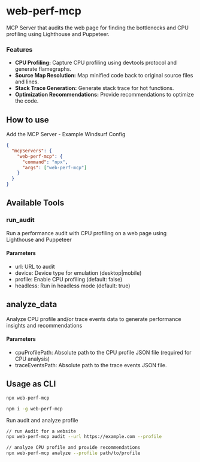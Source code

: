 # web-perf-mcp

MCP Server that audits the web page for finding the bottlenecks and CPU profiling using Lighthouse and Puppeteer.

### Features

- **CPU Profiling:** Capture CPU profiling using devtools protocol and generate flamegraphs.
- **Source Map Resolution:** Map minified code back to original source files and lines.
- **Stack Trace Generation:** Generate stack trace for hot functions.
- **Optimization Recommendations:** Provide recommendations to optimize the code.

## How to use

Add the MCP Server - Example Windsurf Config

```json
{
  "mcpServers": {
    "web-perf-mcp": {
      "command": "npx",
      "args": ["web-perf-mcp"]
    }
  }
}
```

## Available Tools

### run_audit

Run a performance audit with CPU profiling on a web page using Lighthouse and Puppeteer

#### Parameters

- url: URL to audit
- device: Device type for emulation (desktop|mobile)
- profile: Enable CPU profiling (default: false)
- headless: Run in headless mode (default: true)

## analyze_data

Analyze CPU profile and/or trace events data to generate performance insights and recommendations

#### Parameters

- cpuProfilePath: Absolute path to the CPU profile JSON file (required for CPU analysis)
- traceEventsPath: Absolute path to the trace events JSON file.

## Usage as CLI

```sh
npx web-perf-mcp

npm i -g web-perf-mcp
```

Run audit and analyze profile

```sh
// run Audit for a website
npx web-perf-mcp audit --url https://example.com --profile

// analyze CPU profile and provide recommendations
npx web-perf-mcp analyze --profile path/to/profile
```
